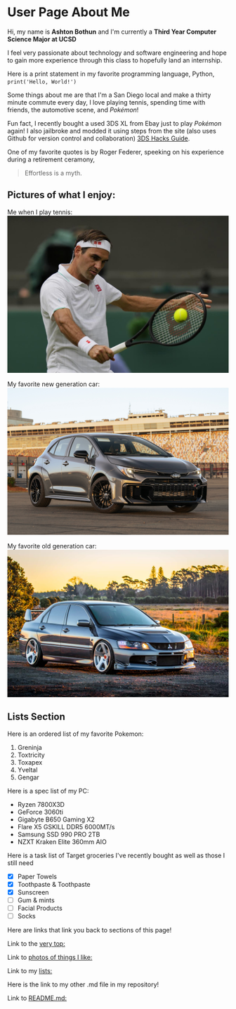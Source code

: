 # User Page About Me
Hi, my name is **Ashton Bothun** and I'm currently a **Third Year Computer Science Major at UCSD**

I feel very passionate about technology and software engineering and hope to gain more experience through this class to hopefully land an internship. 

Here is a print statement in my favorite programming language, Python, `print('Hello, World!')` 

Some things about me are that I'm a San Diego local and make a thirty minute commute every day, I love playing tennis, spending time with friends, the automotive scene, and *Pokémon*!

Fun fact, I recently bought a used 3DS XL from Ebay just to play *Pokémon* again! I also jailbroke and modded it using steps from the site (also uses Github for version control and collaboration) [3DS Hacks Guide](https://3ds.hacks.guide/).

One of my favorite quotes is by Roger Federer, speeking on his experience during a retirement ceramony,
> Effortless is a myth. 

## Pictures of what I enjoy: 

Me when I play tennis: 
![roger](download.jpg)

My favorite new generation car: 
![car](rolla.jpg)

My favorite old generation car: 
![car](evo9.jpeg)

## Lists Section

Here is an ordered list of my favorite Pokemon: 
1. Greninja
2. Toxtricity
3. Toxapex
4. Yveltal
5. Gengar

Here is a spec list of my PC: 
* Ryzen 7800X3D
* GeForce 3060ti 
* Gigabyte B650 Gaming X2 
* Flare X5 GSKILL DDR5 6000MT/s
* Samsung SSD 990 PRO 2TB
* NZXT Kraken Elite 360mm AIO

Here is a task list of Target groceries I've recently bought as well as those I still need
- [x] Paper Towels
- [x] Toothpaste & Toothpaste
- [x] Sunscreen
- [ ] Gum & mints
- [ ] Facial Products
- [ ] Socks

Here are links that link you back to sections of this page!

Link to the [very top:](#user-page-about-me)

Link to [photos of things I like:](#pictures-of-what-i-enjoy)

Link to my [lists:](#lists-section)

Here is the link to my other .md file in my repository!

Link to [README.md:](docs/README.md)